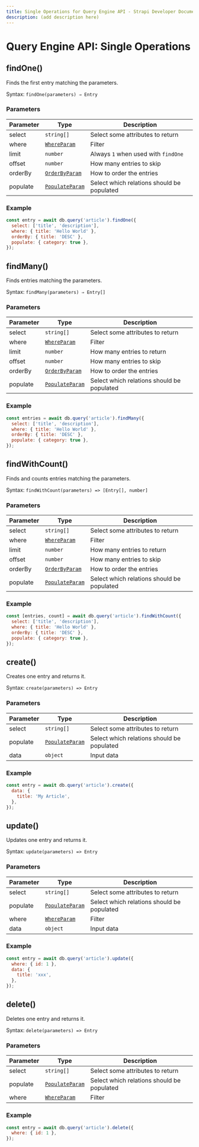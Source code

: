 ```yaml
---
title: Single Operations for Query Engine API - Strapi Developer Documentation
description: (add description here)
---
```

<!-- TODO: update SEO tags -->

# Query Engine API: Single Operations

## findOne()

Finds the first entry matching the parameters.

Syntax: `findOne(parameters) ⇒ Entry`

### Parameters

| Parameter    | Type                           | Description                                |
| ------------ | ------------------------------ | ------------------------------------------ |
| select       | `string[]`                     | Select some attributes to return           |
| where        | [`WhereParam`](/developer-docs/latest/developer-resources/database-apis-reference/query-engine/filtering.md)     | Filter                                     |
| limit        | `number`                       | Always `1` when used with `findOne`        |
| offset       | `number`                       | How many entries to skip                   |
| orderBy      | [`OrderByParam`](/developer-docs/latest/developer-resources/database-apis-reference/query-engine/order-pagination.md)    | How to order the entries                   |
| populate     | [`PopulateParam`](/developer-docs/latest/developer-resources/database-apis-reference/query-engine/populating.md) | Select which relations should be populated |

### Example

```js
const entry = await db.query('article').findOne({
  select: ['title', 'description'],
  where: { title: 'Hello World' },
  orderBy: { title: 'DESC' },
  populate: { category: true },
});
```

## findMany()

Finds entries matching the parameters.

Syntax: `findMany(parameters) ⇒ Entry[]`

### Parameters

| Parameter | Type                           | Description                                |
| --------- | ------------------------------ | ------------------------------------------ |
| select    | `string[]`                     | Select some attributes to return           |
| where     | [`WhereParam`](/developer-docs/latest/developer-resources/database-apis-reference/query-engine/filtering.md)     | Filter                                     |
| limit     | `number`                       | How many entries to return                 |
| offset    | `number`                       | How many entries to skip                   |
| orderBy   | [`OrderByParam`](/developer-docs/latest/developer-resources/database-apis-reference/query-engine/order-pagination.md)    | How to order the entries                   |
| populate  | [`PopulateParam`](/developer-docs/latest/developer-resources/database-apis-reference/query-engine/populating.md) | Select which relations should be populated |

### Example

```js
const entries = await db.query('article').findMany({
  select: ['title', 'description'],
  where: { title: 'Hello World' },
  orderBy: { title: 'DESC' },
  populate: { category: true },
});
```

## findWithCount()

Finds and counts entries matching the parameters.

Syntax: `findWithCount(parameters) => [Entry[], number]`

### Parameters

| Parameter | Type                           | Description                                |
| --------- | ------------------------------ | ------------------------------------------ |
| select    | `string[]`                     | Select some attributes to return           |
| where     | [`WhereParam`](/developer-docs/latest/developer-resources/database-apis-reference/query-engine/filtering.md)     | Filter                                     |
| limit     | `number`                       | How many entries to return                 |
| offset    | `number`                       | How many entries to skip                   |
| orderBy   | [`OrderByParam`](/developer-docs/latest/developer-resources/database-apis-reference/query-engine/order-pagination.md)    | How to order the entries                   |
| populate  | [`PopulateParam`](/developer-docs/latest/developer-resources/database-apis-reference/query-engine/populating.md) | Select which relations should be populated |

### Example

```js
const [entries, count] = await db.query('article').findWithCount({
  select: ['title', 'description'],
  where: { title: 'Hello World' },
  orderBy: { title: 'DESC' },
  populate: { category: true },
});
```

## create()

Creates one entry and returns it.

Syntax: `create(parameters) => Entry`

### Parameters

| Parameter | Type                           | Description                                |
| --------- | ------------------------------ | ------------------------------------------ |
| select    | `string[]`                     | Select some attributes to return           |
| populate  | [`PopulateParam`](/developer-docs/latest/developer-resources/database-apis-reference/query-engine/populating.md) | Select which relations should be populated |
| data      | `object`                       | Input data                                 |

### Example

```js
const entry = await db.query('article').create({
  data: {
    title: 'My Article',
  },
});
```

## update()

Updates one entry and returns it.

Syntax: `update(parameters) => Entry`

### Parameters

| Parameter | Type                           | Description                                |
| --------- | ------------------------------ | ------------------------------------------ |
| select    | `string[]`                     | Select some attributes to return           |
| populate  | [`PopulateParam`](/developer-docs/latest/developer-resources/database-apis-reference/query-engine/populating.md) | Select which relations should be populated |
| where     | [`WhereParam`](/developer-docs/latest/developer-resources/database-apis-reference/query-engine/filtering.md)     | Filter                                     |
| data      | `object`                       | Input data                                 |

### Example

```js
const entry = await db.query('article').update({
  where: { id: 1 },
  data: {
    title: 'xxx',
  },
});
```

## delete()

Deletes one entry and returns it.

Syntax: `delete(parameters) => Entry`

### Parameters

| Parameter | Type                           | Description                                |
| --------- | ------------------------------ | ------------------------------------------ |
| select    | `string[]`                     | Select some attributes to return           |
| populate  | [`PopulateParam`](/developer-docs/latest/developer-resources/database-apis-reference/query-engine/populating.md) | Select which relations should be populated |
| where     | [`WhereParam`](/developer-docs/latest/developer-resources/database-apis-reference/query-engine/filtering.md)     | Filter                                     |

### Example

```js
const entry = await db.query('article').delete({
  where: { id: 1 },
});
```

